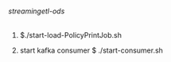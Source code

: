 ###### streamingetl-ods
 
1. $./start-load-PolicyPrintJob.sh	
	
2. start kafka consumer
 	$ ./start-consumer.sh
